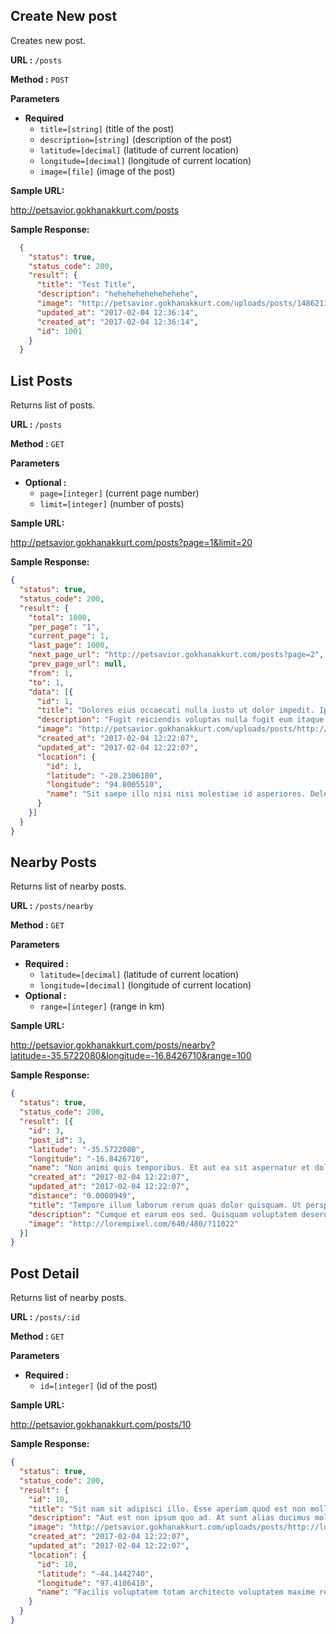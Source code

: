 ## Create New post

  Creates new post.

**URL :**  `/posts`

**Method :** `POST`
  
**Parameters**
* **Required**
   - `title=[string]` (title of the post)
   - `description=[string]` (description of the post)
   - `latitude=[decimal]` (latitude of current location)
   - `longitude=[decimal]` (longitude of current location)
   - `image=[file]` (image of the post)

**Sample URL:**
 
 http://petsavior.gokhanakkurt.com/posts
 
**Sample Response:**

```json
  {
    "status": true,
    "status_code": 200,
    "result": {
      "title": "Test Title",
      "description": "hehehehehehehehehe",
      "image": "http://petsavior.gokhanakkurt.com/uploads/posts/1486211774_2a8a5bc96c43321cbb1a7536879376f7.jpg",
      "updated_at": "2017-02-04 12:36:14",
      "created_at": "2017-02-04 12:36:14",
      "id": 1001
    }
  }
```

## List Posts

  Returns list of posts.

**URL :**  `/posts`

**Method :** `GET`
  
**Parameters**
* **Optional :** 
     - `page=[integer]` (current page number)
     - `limit=[integer]` (number of posts)

 **Sample URL:**
 
 http://petsavior.gokhanakkurt.com/posts?page=1&limit=20
 
**Sample Response:**
```json
{
  "status": true,
  "status_code": 200,
  "result": {
    "total": 1000,
    "per_page": "1",
    "current_page": 1,
    "last_page": 1000,
    "next_page_url": "http://petsavior.gokhanakkurt.com/posts?page=2",
    "prev_page_url": null,
    "from": 1,
    "to": 1,
    "data": [{
      "id": 1,
      "title": "Dolores eius occaecati nulla iusto ut dolor impedit. Ipsum ullam omnis unde velit assumenda ut omnis. Repudiandae sed deserunt animi itaque. Dolorum ullam hic minus dolore itaque suscipit.",
      "description": "Fugit reiciendis voluptas nulla fugit eum itaque. Ut et vel necessitatibus asperiores. Optio rem unde iure fugiat non incidunt explicabo.",
      "image": "http://petsavior.gokhanakkurt.com/uploads/posts/http://lorempixel.com/640/480/?50838",
      "created_at": "2017-02-04 12:22:07",
      "updated_at": "2017-02-04 12:22:07",
      "location": {
        "id": 1,
        "latitude": "-20.2306100",
        "longitude": "94.8005510",
        "name": "Sit saepe illo nisi nisi molestiae id asperiores. Deleniti perspiciatis consectetur voluptas consequatur. Doloribus quod sequi veritatis sint."
      }
    }]
  }
}
```

## Nearby Posts

  Returns list of nearby posts.

  **URL :**  `/posts/nearby`

  **Method :** `GET`
    
  **Parameters**
  * **Required :** 
    - `latitude=[decimal]` (latitude of current location)
    - `longitude=[decimal]` (longitude of current location)
  * **Optional :** 
    - `range=[integer]` (range in km)

  **Sample URL:**
 
 http://petsavior.gokhanakkurt.com/posts/nearby?latitude=-35.5722080&longitude=-16.8426710&range=100

  **Sample Response:**

```json
{
  "status": true,
  "status_code": 200,
  "result": [{
    "id": 3,
    "post_id": 3,
    "latitude": "-35.5722080",
    "longitude": "-16.8426710",
    "name": "Non animi quis temporibus. Et aut ea sit aspernatur et doloribus. Delectus ex ut dolor.",
    "created_at": "2017-02-04 12:22:07",
    "updated_at": "2017-02-04 12:22:07",
    "distance": "0.0000949",
    "title": "Tempore illum laborum rerum quas dolor quisquam. Ut perspiciatis aut sunt.",
    "description": "Cumque et earum eos sed. Quisquam voluptatem deserunt rem est quaerat ratione rem quidem.",
    "image": "http://lorempixel.com/640/480/?11022"
  }]
}
```


## Post Detail

  Returns list of nearby posts.

  **URL :**  `/posts/:id`

  **Method :** `GET`
    
  **Parameters**
  * **Required :** 
    - `id=[integer]` (id of the post)
 
  **Sample URL:**
  
  http://petsavior.gokhanakkurt.com/posts/10

  **Sample Response:**

```json
{
  "status": true,
  "status_code": 200,
  "result": {
    "id": 10,
    "title": "Sit nam sit adipisci illo. Esse aperiam quod est non mollitia. Beatae omnis distinctio architecto enim incidunt eos occaecati. Totam doloribus sed quod ad repellat inventore tenetur dolorem.",
    "description": "Aut est non ipsum quo ad. At sunt alias ducimus mollitia ipsum iusto. Animi enim non non enim rerum earum. Ipsa molestias officia optio excepturi ex accusantium quo.",
    "image": "http://petsavior.gokhanakkurt.com/uploads/posts/http://lorempixel.com/640/480/?63345",
    "created_at": "2017-02-04 12:22:07",
    "updated_at": "2017-02-04 12:22:07",
    "location": {
      "id": 10,
      "latitude": "-44.1442740",
      "longitude": "97.4106410",
      "name": "Facilis voluptatem totam architecto voluptatem maxime reprehenderit voluptas inventore. Blanditiis sit quidem dolorum enim corporis quidem. Corrupti et harum dolores sed vel."
    }
  }
}
```
